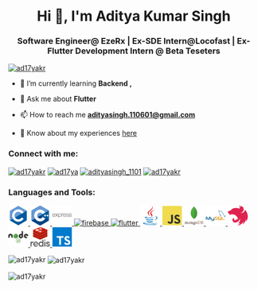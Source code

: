 <h1 align="center">Hi 👋, I'm Aditya Kumar Singh</h1>
<h3 align="center">Software Engineer@ EzeRx | Ex-SDE Intern@Locofast | Ex- Flutter Development Intern @ Beta Teseters</h3>


<p align="left"> <a href="https://github.com/ryo-ma/github-profile-trophy"><img src="https://github-profile-trophy.vercel.app/?username=ad17yakr" alt="ad17yakr" /></a> </p>

- 🌱 I’m currently learning **Backend ,**

- 💬 Ask me about **Flutter**

- 📫 How to reach me **adityasingh.110601@gmail.com**

- 📄 Know about my experiences [here](https://drive.google.com/file/d/1egyQTM7vygxpi6xQjsaGqyXD3R6mmbRp/view?usp=drive_link)

<h3 align="left">Connect with me:</h3>
<p align="left">
<a href="https://linkedin.com/in/ad17yakr" target="blank"><img align="center" src="https://raw.githubusercontent.com/rahuldkjain/github-profile-readme-generator/master/src/images/icons/Social/linked-in-alt.svg" alt="ad17yakr" height="30" width="40" /></a>
<a href="https://www.codechef.com/users/ad17ya" target="blank"><img align="center" src="https://cdn.jsdelivr.net/npm/simple-icons@3.1.0/icons/codechef.svg" alt="ad17ya" height="30" width="40" /></a>
<a href="https://www.hackerrank.com/adityasingh_1101" target="blank"><img align="center" src="https://raw.githubusercontent.com/rahuldkjain/github-profile-readme-generator/master/src/images/icons/Social/hackerrank.svg" alt="adityasingh_1101" height="30" width="40" /></a>
<a href="https://www.leetcode.com/ad17yakr" target="blank"><img align="center" src="https://raw.githubusercontent.com/rahuldkjain/github-profile-readme-generator/master/src/images/icons/Social/leet-code.svg" alt="ad17yakr" height="30" width="40" /></a>
</p>

<h3 align="left">Languages and Tools:</h3>
<p align="left"> <a href="https://www.cprogramming.com/" target="_blank" rel="noreferrer"> <img src="https://raw.githubusercontent.com/devicons/devicon/master/icons/c/c-original.svg" alt="c" width="40" height="40"/> </a> <a href="https://www.w3schools.com/cpp/" target="_blank" rel="noreferrer"> <img src="https://raw.githubusercontent.com/devicons/devicon/master/icons/cplusplus/cplusplus-original.svg" alt="cplusplus" width="40" height="40"/> </a> <a href="https://expressjs.com" target="_blank" rel="noreferrer"> <img src="https://raw.githubusercontent.com/devicons/devicon/master/icons/express/express-original-wordmark.svg" alt="express" width="40" height="40"/> </a> <a href="https://firebase.google.com/" target="_blank" rel="noreferrer"> <img src="https://www.vectorlogo.zone/logos/firebase/firebase-icon.svg" alt="firebase" width="40" height="40"/> </a> <a href="https://flutter.dev" target="_blank" rel="noreferrer"> <img src="https://www.vectorlogo.zone/logos/flutterio/flutterio-icon.svg" alt="flutter" width="40" height="40"/> </a> <a href="https://www.java.com" target="_blank" rel="noreferrer"> <img src="https://raw.githubusercontent.com/devicons/devicon/master/icons/java/java-original.svg" alt="java" width="40" height="40"/> </a> <a href="https://developer.mozilla.org/en-US/docs/Web/JavaScript" target="_blank" rel="noreferrer"> <img src="https://raw.githubusercontent.com/devicons/devicon/master/icons/javascript/javascript-original.svg" alt="javascript" width="40" height="40"/> </a> <a href="https://www.mongodb.com/" target="_blank" rel="noreferrer"> <img src="https://raw.githubusercontent.com/devicons/devicon/master/icons/mongodb/mongodb-original-wordmark.svg" alt="mongodb" width="40" height="40"/> </a> <a href="https://www.mysql.com/" target="_blank" rel="noreferrer"> <img src="https://raw.githubusercontent.com/devicons/devicon/master/icons/mysql/mysql-original-wordmark.svg" alt="mysql" width="40" height="40"/> </a> <a href="https://nestjs.com/" target="_blank" rel="noreferrer"> <img src="https://raw.githubusercontent.com/devicons/devicon/master/icons/nestjs/nestjs-plain.svg" alt="nestjs" width="40" height="40"/> </a> <a href="https://nodejs.org" target="_blank" rel="noreferrer"> <img src="https://raw.githubusercontent.com/devicons/devicon/master/icons/nodejs/nodejs-original-wordmark.svg" alt="nodejs" width="40" height="40"/> </a> <a href="https://redis.io" target="_blank" rel="noreferrer"> <img src="https://raw.githubusercontent.com/devicons/devicon/master/icons/redis/redis-original-wordmark.svg" alt="redis" width="40" height="40"/> </a> <a href="https://www.typescriptlang.org/" target="_blank" rel="noreferrer"> <img src="https://raw.githubusercontent.com/devicons/devicon/master/icons/typescript/typescript-original.svg" alt="typescript" width="40" height="40"/> </a> </p>

<p><img align="left" src="https://github-readme-stats.vercel.app/api/top-langs?username=ad17yakr&show_icons=true&locale=en&layout=compact" alt="ad17yakr" /></p>

<p>&nbsp;<img align="center" src="https://github-readme-stats.vercel.app/api?username=ad17yakr&show_icons=true&locale=en" alt="ad17yakr" /></p>

<p><img align="center" src="https://github-readme-streak-stats.herokuapp.com/?user=ad17yakr&" alt="ad17yakr" /></p>
